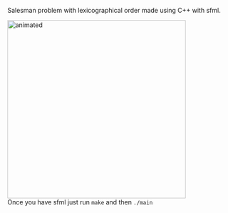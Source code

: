 Salesman problem with lexicographical order made using C++ with sfml.

<div align="left">
<img width="400" src="https://user-images.githubusercontent.com/65507003/144575443-7fd7c640-625b-4eeb-a779-9f78c0ef5f75.gif" alt="animated">
  </div>
<div>Once you have sfml just run <code>make</code> and then <code>./main</code></div>






